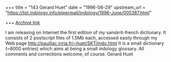 +++
title = "143 Gerard Huet"
date = "1996-06-29"
upstream_url = "https://list.indology.info/pipermail/indology/1996-June/005387.html"

+++
[Archive link](https://list.indology.info/pipermail/indology/1996-June/005387.html)

I am releasing on Internet the first edition of my sanskrit-french dictionary.
It consists of 2 postscript files of 1.5Mb each, accessed easily through my
Web page http://pauillac.inria.fr/~huet/SKT/indo.html
It is a small dictionary (~8000 entries) which aims at being a small
indology glossary.
All comments and corrections welcome, of course.
Gerard Huet




